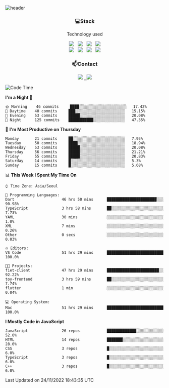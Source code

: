 ![header](https://capsule-render.vercel.app/api?type=waving&color=gradient&height=200&text=Che-ri&fontAlign=70&fontAlignY=40&animation=twinkling)

<h3 align="center">💻Stack</h3>
<p align="center">Technology used</p>
<div align="center"><img src="https://img.shields.io/badge/HTML5-e74c3c?style=flat-square&logo=HTML5&logoColor=white"></img> &nbsp <img src="https://img.shields.io/badge/CSS3-0A84FF?style=flat-square&logo=CSS3&logoColor=white"></img> &nbsp <img src="https://img.shields.io/badge/tailwind%2Dcss-06B6D4?style=flat-square&logo=tailwindcss&logoColor=white"/></a> &nbsp <img src="https://img.shields.io/badge/styled%2Dcomponents-DB7093?style=flat-square&logo=styled%2Dcomponents&logoColor=white"/></a>
<br><img src="https://img.shields.io/badge/JavaScript-FFCD11?style=flat-square&logo=JavaScript&logoColor=white"></img> &nbsp <img src="https://img.shields.io/badge/React-00BCF6?style=flat-square&logo=React&logoColor=white"></img> &nbsp <img src="https://img.shields.io/badge/Redux-764ABC?style=flat-square&logo=Redux&logoColor=white"/> &nbsp <img src="https://img.shields.io/badge/Zustand-582D3E?style=flat-square&logo=Zustand&logoColor=white"/></a></div> 

<h3 align="center">📫Contact</h3>
<div align="center"><a href="https://cheri.tistory.com/"><img src="https://img.shields.io/badge/Cheri-AD29B6?style=flat-square&logo=Tidal&logoColor=white"/></a> <a href="rnjs1135@gmail.com"> &nbsp <img src="https://img.shields.io/badge/Gmail-EA4335?style=flat-square&logo=Gmail&logoColor=white"/></a></div>

<!--START_SECTION:waka-->
![Code Time](http://img.shields.io/badge/Code%20Time-1%2C827%20hrs%2026%20mins-blue)

**I'm a Night 🦉** 

```text
🌞 Morning    46 commits     ████░░░░░░░░░░░░░░░░░░░░░   17.42% 
🌆 Daytime    40 commits     ███░░░░░░░░░░░░░░░░░░░░░░   15.15% 
🌃 Evening    53 commits     █████░░░░░░░░░░░░░░░░░░░░   20.08% 
🌙 Night      125 commits    ███████████░░░░░░░░░░░░░░   47.35%

```
📅 **I'm Most Productive on Thursday** 

```text
Monday       21 commits     ██░░░░░░░░░░░░░░░░░░░░░░░   7.95% 
Tuesday      50 commits     ████░░░░░░░░░░░░░░░░░░░░░   18.94% 
Wednesday    53 commits     █████░░░░░░░░░░░░░░░░░░░░   20.08% 
Thursday     56 commits     █████░░░░░░░░░░░░░░░░░░░░   21.21% 
Friday       55 commits     █████░░░░░░░░░░░░░░░░░░░░   20.83% 
Saturday     14 commits     █░░░░░░░░░░░░░░░░░░░░░░░░   5.3% 
Sunday       15 commits     █░░░░░░░░░░░░░░░░░░░░░░░░   5.68%

```


📊 **This Week I Spent My Time On** 

```text
⌚︎ Time Zone: Asia/Seoul

💬 Programming Languages: 
Dart                     46 hrs 50 mins      ██████████████████████░░░   90.98% 
TypeScript               3 hrs 58 mins       ██░░░░░░░░░░░░░░░░░░░░░░░   7.73% 
YAML                     30 mins             ░░░░░░░░░░░░░░░░░░░░░░░░░   1.0% 
XML                      7 mins              ░░░░░░░░░░░░░░░░░░░░░░░░░   0.26% 
Other                    0 secs              ░░░░░░░░░░░░░░░░░░░░░░░░░   0.03%

🔥 Editors: 
VS Code                  51 hrs 29 mins      █████████████████████████   100.0%

🐱‍💻 Projects: 
fiet-client              47 hrs 29 mins      ███████████████████████░░   92.22% 
toy-frontend             3 hrs 59 mins       ██░░░░░░░░░░░░░░░░░░░░░░░   7.74% 
flutter                  1 min               ░░░░░░░░░░░░░░░░░░░░░░░░░   0.04%

💻 Operating System: 
Mac                      51 hrs 29 mins      █████████████████████████   100.0%

```

**I Mostly Code in JavaScript** 

```text
JavaScript               26 repos            █████████████░░░░░░░░░░░░   52.0% 
HTML                     14 repos            ███████░░░░░░░░░░░░░░░░░░   28.0% 
CSS                      3 repos             █░░░░░░░░░░░░░░░░░░░░░░░░   6.0% 
TypeScript               3 repos             █░░░░░░░░░░░░░░░░░░░░░░░░   6.0% 
C++                      3 repos             █░░░░░░░░░░░░░░░░░░░░░░░░   6.0%

```



 Last Updated on 24/11/2022 18:43:35 UTC
<!--END_SECTION:waka-->
